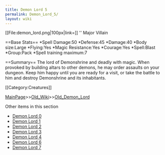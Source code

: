 ```yaml
---
title: Demon Lord 5
permalink: Demon_Lord_5/
layout: wiki
---
```

[[File:demon_lord.png|100px|link=]] '' Major Villain

==Base Stats==
*Spell Damage:50
*Defense:45
*Damage:40
*Body size:Large
*Flying:Yes
*Magic Resistance:Yes
*Courage:Yes
*Spell:Blast
*Group:Pack
*Spell training maximum:7

==Summary==
The lord of Demonshrine and deadly with magic. When provoked by building altars to other demons, he may order assaults on your dungeon. Keep him happy until you are ready for a visit, or take the battle to him and destroy Demonshrine and its inhabitants.

[[Category:Creatures]]

[MainPage](/keeperrl_wiki/ "wikilink")>>[Old_Wiki](/keeperrl_wiki/Old_Wiki "wikilink")>>[Old_Demon_Lord](/keeperrl_wiki/Old_Demon_Lord "wikilink")

Other items in this section
-    [Demon Lord 0](/keeperrl_wiki/Demon_Lord_0 "wikilink")
-    [Demon Lord 1](/keeperrl_wiki/Demon_Lord_1 "wikilink")
-    [Demon Lord 2](/keeperrl_wiki/Demon_Lord_2 "wikilink")
-    [Demon Lord 3](/keeperrl_wiki/Demon_Lord_3 "wikilink")
-    [Demon Lord 4](/keeperrl_wiki/Demon_Lord_4 "wikilink")
-    [Demon Lord 6](/keeperrl_wiki/Demon_Lord_6 "wikilink")
-    [Demon Lord 7](/keeperrl_wiki/Demon_Lord_7 "wikilink")
